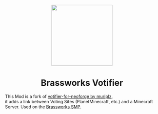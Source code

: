 <p align="center">
  <img width="200" src="https://github.com/muriplz/votifier-for-neoforge/blob/master/src/main/resources/assets/votifier/icon.png">
</p>

<h1 align="center">Brassworks Votifier<br></h1>


This Mod is a fork of <a href="https://github.com/muriplz/votifier-for-neoforge">votifier-for-neoforge by muriplz<a>,<br>
it adds a link between Voting Sites (PlanetMinecraft, etc.) and a Minecraft Server. Used on the <a href="https://brassworks.572.at/">Brassworks SMP<a>.
